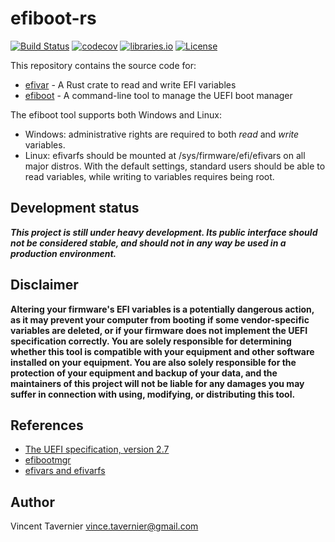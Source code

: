 # efiboot-rs

[![Build Status](https://travis-ci.org/vtavernier/efiboot-rs.svg?branch=master)](https://travis-ci.org/vtavernier/efiboot-rs) [![codecov](https://codecov.io/gh/vtavernier/efiboot-rs/branch/master/graph/badge.svg)](https://codecov.io/gh/vtavernier/efiboot-rs) [![libraries.io](https://img.shields.io/librariesio/github/vtavernier/efiboot-rs.svg)](https://libraries.io/github/vtavernier/efiboot-rs) [![License](https://img.shields.io/badge/license-MIT-blue.svg)](LICENSE)

This repository contains the source code for:

* [efivar](efivar) - A Rust crate to read and write EFI variables
* [efiboot](efiboot) - A command-line tool to manage the UEFI boot manager

The efiboot tool supports both Windows and Linux:

* Windows: administrative rights are required to both *read* and *write* variables.
* Linux: efivarfs should be mounted at /sys/firmware/efi/efivars on all major
  distros. With the default settings, standard users should be able to read
  variables, while writing to variables requires being root.

## Development status

***This project is still under heavy development. Its public interface should
not be considered stable, and should not in any way be used in a production
environment.***

## Disclaimer

**Altering your firmware's EFI variables is a potentially dangerous action, as
it may prevent your computer from booting if some vendor-specific variables are
deleted, or if your firmware does not implement the UEFI specification
correctly. You are solely responsible for determining whether this tool is
compatible with your equipment and other software installed on your equipment.
You are also solely responsible for the protection of your equipment and backup
of your data, and the maintainers of this project will not be liable for any
damages you may suffer in connection with using, modifying, or distributing this
tool.**

## References

- [The UEFI specification, version 2.7](http://www.uefi.org/sites/default/files/resources/UEFI_Spec_2_7.pdf)
- [efibootmgr](https://github.com/rhboot/efibootmgr)
- [efivars and efivarfs](https://blog.fpmurphy.com/2012/12/efivars-and-efivarfs.html)

## Author

Vincent Tavernier <vince.tavernier@gmail.com>
